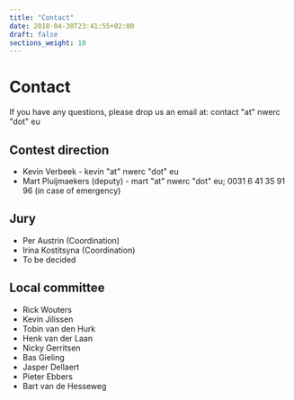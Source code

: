 ```yaml
---
title: "Contact"
date: 2018-04-30T23:41:55+02:00
draft: false
sections_weight: 10
---
```


# Contact
If you have any questions, please drop us an email at: contact "at" nwerc "dot" eu

## Contest direction
- Kevin Verbeek - kevin "at" nwerc "dot" eu
- Mart Pluijmaekers (deputy)  - mart "at" nwerc "dot" eu; 0031 6 41 35 91 96 (in case of emergency)

## Jury
- Per Austrin (Coordination)
- Irina Kostitsyna (Coordination)
- To be decided

## Local committee
- Rick Wouters
- Kevin Jilissen
- Tobin van den Hurk
- Henk van der Laan
- Nicky Gerritsen
- Bas Gieling
- Jasper Dellaert
- Pieter Ebbers
- Bart van de Hesseweg

